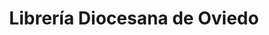 ---
title: "Librería Diocesana de Oviedo"
url: /oviedo/libreria-diocesana-de-oviedo/
shop: Bücher
---